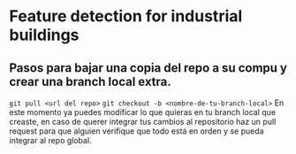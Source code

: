 # Feature detection for industrial buildings
## Pasos para bajar una copia del repo a su compu y crear una branch local extra.
`git pull <url del repo>`
`git checkout -b <nombre-de-tu-branch-local>`
En este momento ya puedes modificar lo que quieras en tu branch local que creaste, en caso de querer integrar tus cambios al repositorio haz un pull request para que alguien verifique que todo está en orden y se pueda integrar al repo global.
